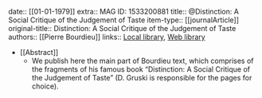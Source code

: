 date:: [[01-01-1979]]
extra:: MAG ID: 1533200881
title:: @Distinction: A Social Critique of the Judgement of Taste
item-type:: [[journalArticle]]
original-title:: Distinction: A Social Critique of the Judgement of Taste
authors:: [[Pierre Bourdieu]]
links:: [Local library](zotero://select/library/items/59KB4IWF), [Web library](https://www.zotero.org/users/15862703/items/59KB4IWF)

- [[Abstract]]
	- We publish here the main part of Bourdieu text, which comprises of the fragments of his famous book “Distinction: A Social Critique of the Judgement of Taste” (D. Gruski is responsible for the pages for choice).
